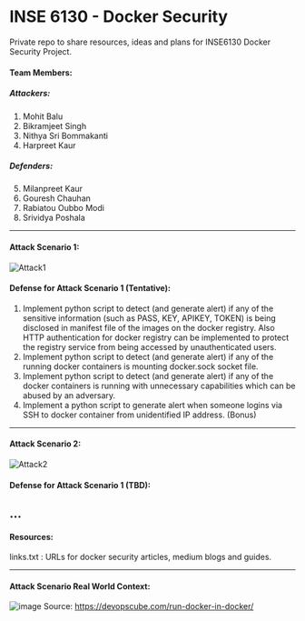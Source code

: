 # INSE 6130 - Docker Security

Private repo to share resources, ideas and plans for INSE6130 Docker Security Project.

#### Team Members:

##### Attackers:

1. Mohit Balu 
2. Bikramjeet Singh
3. Nithya Sri Bommakanti
4. Harpreet Kaur

##### Defenders:

5. Milanpreet Kaur
6. Gouresh Chauhan
7. Rabiatou Oubbo Modi
8. Srividya Poshala

--------------------------------------

#### Attack Scenario 1:

![Attack1](https://user-images.githubusercontent.com/30471250/155872803-dde39599-1413-49c2-9a9c-818964e37d61.jpg)


#### Defense for Attack Scenario 1 (Tentative):

1. Implement python script to detect (and generate alert) if any of the sensitive information (such as PASS, KEY, APIKEY, TOKEN) is being disclosed in manifest file of the images on the docker registry. Also HTTP authentication for docker registry can be implemented to protect the registry service from being accessed by unauthenticated users.
2. Implement python script to detect (and generate alert) if any of the running docker containers is mounting docker.sock socket file.
3. Implement python script to detect (and generate alert) if any of the docker containers is running with unnecessary capabilities which can be abused by an adversary.
4. Implement a python script to generate alert when someone logins via SSH to docker container from unidentified IP address. (Bonus)

--------------------------------------

#### Attack Scenario 2:

![Attack2](https://user-images.githubusercontent.com/30471250/158394824-8e08d380-17cd-4924-ba79-178240b9920b.jpg)

#### Defense for Attack Scenario 1 (TBD):
...
--------------------------------------
#### Resources:

links.txt : URLs for docker security articles, medium blogs and guides.

--------------------------------------

#### Attack Scenario Real World Context:

![image](https://user-images.githubusercontent.com/30471250/155866025-f3f907a8-41c7-499a-b84e-4b3eba46289b.png)
Source: https://devopscube.com/run-docker-in-docker/
